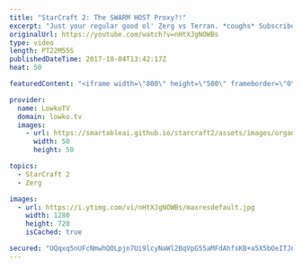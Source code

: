 ```yaml
---
title: "StarCraft 2: The SWARM HOST Proxy?!"
excerpt: "Just your regular good ol' Zerg vs Terran. *coughs* Subscribe for more videos: http://lowko.tv/youtube More StarCraft 2 casts: https://goo.gl/mA3c6U  In this match of Zerg versus Terran the Zerg decides to go for quite a strange rush. Instead of building his first base close to his main Hatchery, he"
originalUrl: https://youtube.com/watch?v=nHtXJgNOWBs
type: video
length: PT22M55S
publishedDateTime: 2017-10-04T13:42:17Z
heat: 50

featuredContent: "<iframe width=\"800\" height=\"500\" frameborder=\"0\" src=\"https://www.youtube.com/embed/nHtXJgNOWBs\" allow=\"accelerometer; autoplay; encrypted-media; gyroscope; picture-in-picture\" allowfullscreen></iframe>"

provider:
  name: LowkoTV
  domain: lowko.tv
  images:
    - url: https://smartableai.github.io/starcraft2/assets/images/organizations/lowko.tv-50x50.jpg
      width: 50
      height: 50

topics:
  - StarCraft 2
  - Zerg

images:
  - url: https://i.ytimg.com/vi/nHtXJgNOWBs/maxresdefault.jpg
    width: 1280
    height: 720
    isCached: true

secured: "UQqxq5nUFcNmwhQOLpjn7Ui9lcyNaWl2BqVpG55aMFdAhfsKB+a5X5bOeITJn7SgR3wdEpNcwnwcM2Ua+1WuhwcK1AbDCH24YAbVQ2OP+oWtgVwrvlCb47OGZIvfrtCj6rfTSc73oo4TKiogZ6AqmzRV8atYL0JjT+pI9sbuI8Ql0c873lyTWA62U4d4Yfj+jK3ThnEXTAS/AkPWoNJRPH2HIkvgRqhf/pHlTqMw8rF7EYIW0TwV/ZS3bPmob7c7wZm3iYEANRSWn0tOVO9EJ4BxiOaXAfczhLrwpgo7Var3P1JMutRiEgka+RVarlRufSLUz8N++iu7FNYl4s03TxVfc3KmDtPR1+EfbZy1y0l83yR8SAHnw9PXP4FBHQl30hM1SHydd9Ov+eY9HKhzLO+F/35HqapwAQ3EeG5ZlZqjeJm6/p6/nox7snP4o09G;LLNnpM+BLFdIUGuHS+wtqw=="
---
```


